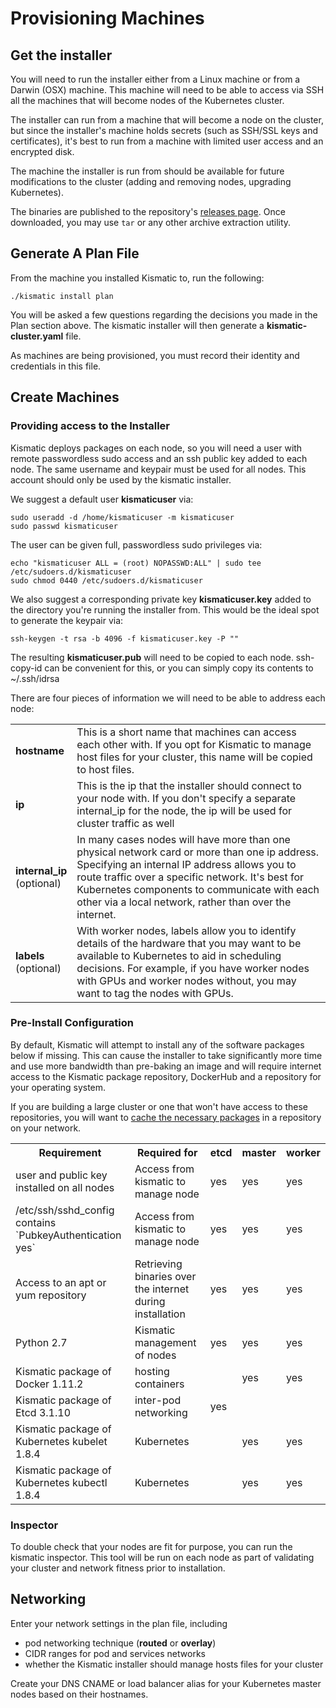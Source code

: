 # Provisioning Machines

## <a name="get"></a>Get the installer

You will need to run the installer either from a Linux machine or from a Darwin (OSX) machine. This machine will need to be able to access via SSH all the machines that will become nodes of the Kubernetes cluster.

The installer can run from a machine that will become a node on the cluster, but since the installer's machine holds secrets (such as SSH/SSL keys and certificates), it's best to run from a machine with limited user access and an encrypted disk.

The machine the installer is run from should be available for future modifications to the cluster (adding and removing nodes, upgrading Kubernetes).

The binaries are published to the repository's [releases page](https://github.com/apprenda/kismatic/releases). Once downloaded, you may use `tar` or any other archive extraction utility.

## Generate A Plan File

From the machine you installed Kismatic to, run the following:

`./kismatic install plan`

You will be asked a few questions regarding the decisions you made in the Plan section above. The kismatic installer will then generate a **kismatic-cluster.yaml** file.

As machines are being provisioned, you must record their identity and credentials in this file.

## Create Machines

### <a name="access"></a>Providing access to the Installer

Kismatic deploys packages on each node, so you will need a user with remote passwordless sudo access and an ssh public key added to each node. The same username and keypair must be used for all nodes. This account should only be used by the kismatic installer.

We suggest a default user **kismaticuser** via:
```
sudo useradd -d /home/kismaticuser -m kismaticuser
sudo passwd kismaticuser
```

The user can be given full, passwordless sudo privileges via:
```
echo "kismaticuser ALL = (root) NOPASSWD:ALL" | sudo tee /etc/sudoers.d/kismaticuser
sudo chmod 0440 /etc/sudoers.d/kismaticuser
```

We also suggest a corresponding private key **kismaticuser.key** added to the directory you're running the installer from. This would be the ideal spot to generate the keypair via:

`ssh-keygen -t rsa -b 4096 -f kismaticuser.key -P ""`

The resulting **kismaticuser.pub** will need to be copied to each node. ssh-copy-id can be convenient for this, or you can simply copy its contents to ~/.ssh/idrsa

There are four pieces of information we will need to be able to address each node:

<table>
  <tr>
    <td><b>hostname</b></td>
    <td>This is a short name that machines can access each other with. If you opt for Kismatic to manage host files for your cluster, this name will be copied to host files.</td>
  </tr>
  <tr>
    <td><b>ip</b></td>
    <td>This is the ip that the installer should connect to your node with. If you don't specify a separate internal_ip for the node, the ip will be used for cluster traffic as well</td>
  </tr>
  <tr>
    <td><b>internal_ip</b><br/> (optional)</td>
    <td>In many cases nodes will have more than one physical network card or more than one ip address. Specifying an internal IP address allows you to route traffic over a specific network. It's best for Kubernetes components to communicate with each other via a local network, rather than over the internet.</td>
  </tr>
  <tr>
    <td><b>labels</b> <br/> (optional)</td>
    <td>With worker nodes, labels allow you to identify details of the hardware that you may want to be available to Kubernetes to aid in scheduling decisions. For example, if you have worker nodes with GPUs and worker nodes without, you may want to tag the nodes with GPUs.</td>
  </tr>
</table>


### Pre-Install Configuration

By default, Kismatic will attempt to install any of the software packages below if missing. This can cause the installer to take significantly more time and use more bandwidth than pre-baking an image and will require internet access to the Kismatic package repository, DockerHub and a repository for your operating system.

If you are building a large cluster or one that won't have access to these repositories, you will want to [cache the necessary packages](PACKAGES.md) in a repository on your network.

<table>
  <tr>
    <th>Requirement</th>
    <th>Required for</th>
    <th>etcd</th>
    <th>master</th>
    <th>worker</th>
  </tr>
  <tr>
    <td>user and public key installed on all nodes</td>
    <td>Access from kismatic to manage node</td>
    <td>yes</td>
    <td>yes</td>
    <td>yes</td>
  </tr>
  <tr>
    <td>/etc/ssh/sshd_config contains `PubkeyAuthentication yes`</td>
    <td>Access from kismatic to manage node</td>
    <td>yes</td>
    <td>yes</td>
    <td>yes</td>
  </tr>
  <tr>
    <td>Access to an apt or yum repository</td>
    <td>Retrieving binaries over the internet during installation</td>
    <td>yes</td>
    <td>yes</td>
    <td>yes</td>
  </tr>
  <tr>
    <td>Python 2.7</td>
    <td>Kismatic management of nodes</td>
    <td>yes</td>
    <td>yes</td>
    <td>yes</td>
  </tr>
  <tr>
    <td>Kismatic package of Docker 1.11.2</td>
    <td>hosting containers</td>
    <td></td>
    <td>yes</td>
    <td>yes</td>
  </tr>
  <tr>
    <td>Kismatic package of Etcd 3.1.10</td>
    <td>inter-pod networking</td>
    <td>yes</td>
    <td></td>
    <td></td>
  </tr>
  <tr>
    <td>Kismatic package of Kubernetes kubelet 1.8.4</td>
    <td>Kubernetes</td>
    <td></td>
    <td>yes</td>
    <td>yes</td>
  </tr>
  <tr>
    <td>Kismatic package of Kubernetes kubectl 1.8.4</td>
    <td>Kubernetes</td>
    <td></td>
    <td>yes</td>
    <td>yes</td>
  </tr>
</table>

### Inspector

To double check that your nodes are fit for purpose, you can run the kismatic inspector. This tool will be run on each node as part of validating your cluster and network fitness prior to installation.

## Networking

Enter your network settings in the plan file, including

* pod networking technique (**routed** or **overlay**)
* CIDR ranges for pod and services networks
* whether the Kismatic installer should manage hosts files for your cluster

Create your DNS CNAME or load balancer alias for your Kubernetes master nodes based on their hostnames.

